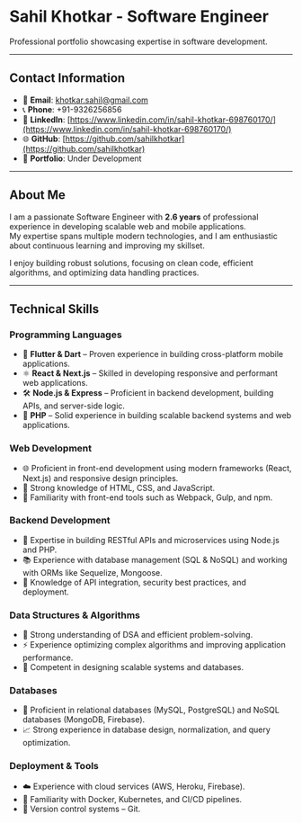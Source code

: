 # Sahil Khotkar - Software Engineer  

Professional portfolio showcasing expertise in software development.  

---

## Contact Information  
- 📧 **Email**: khotkar.sahil@gmail.com  
- 📞 **Phone**: +91-9326256856  
- 🔗 **LinkedIn**: [https://www.linkedin.com/in/sahil-khotkar-698760170/](https://www.linkedin.com/in/sahil-khotkar-698760170/)  
- 🌐 **GitHub**: [https://github.com/sahilkhotkar](https://github.com/sahilkhotkar)  
- 🌟 **Portfolio**: Under Development  

---

## About Me  

I am a passionate Software Engineer with **2.6 years** of professional experience in developing scalable web and mobile applications.  
My expertise spans multiple modern technologies, and I am enthusiastic about continuous learning and improving my skillset.  

I enjoy building robust solutions, focusing on clean code, efficient algorithms, and optimizing data handling practices.  

---

## Technical Skills  

### Programming Languages  
- 💙 **Flutter & Dart** – Proven experience in building cross-platform mobile applications.  
- ⚛️ **React & Next.js** – Skilled in developing responsive and performant web applications.  
- 🛠️ **Node.js & Express** – Proficient in backend development, building APIs, and server-side logic.  
- 📜 **PHP** – Solid experience in building scalable backend systems and web applications.  

### Web Development  
- 🌐 Proficient in front-end development using modern frameworks (React, Next.js) and responsive design principles.  
- 📱 Strong knowledge of HTML, CSS, and JavaScript.  
- 🔧 Familiarity with front-end tools such as Webpack, Gulp, and npm.  

### Backend Development  
- 🔌 Expertise in building RESTful APIs and microservices using Node.js and PHP.  
- 📚 Experience with database management (SQL & NoSQL) and working with ORMs like Sequelize, Mongoose.  
- 🔐 Knowledge of API integration, security best practices, and deployment.  

### Data Structures & Algorithms  
- 🧩 Strong understanding of DSA and efficient problem-solving.  
- ⚡ Experience optimizing complex algorithms and improving application performance.  
- 📏 Competent in designing scalable systems and databases.  

### Databases  
- 📘 Proficient in relational databases (MySQL, PostgreSQL) and NoSQL databases (MongoDB, Firebase).  
- 📈 Strong experience in database design, normalization, and query optimization.  

### Deployment & Tools  
- ☁️ Experience with cloud services (AWS, Heroku, Firebase).  
- 🐳 Familiarity with Docker, Kubernetes, and CI/CD pipelines.  
- 🔧 Version control systems – Git.  
